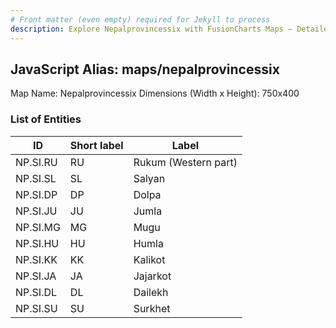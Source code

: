 ```yaml
---
# Front matter (even empty) required for Jekyll to process
description: Explore Nepalprovincessix with FusionCharts Maps – Detailed features for seamless integration. Try now & enhance your data visualization today! 
---
```


## JavaScript Alias: maps/nepalprovincessix

Map Name: Nepalprovincessix
Dimensions (Width x Height): 750x400






### List of Entities

ID | Short label | Label
---|---|---|
NP.SI.RU|RU|Rukum (Western part)
NP.SI.SL|SL|Salyan
NP.SI.DP|DP|Dolpa
NP.SI.JU|JU|Jumla
NP.SI.MG|MG|Mugu
NP.SI.HU|HU|Humla
NP.SI.KK|KK|Kalikot
NP.SI.JA|JA|Jajarkot
NP.SI.DL|DL|Dailekh
NP.SI.SU|SU|Surkhet